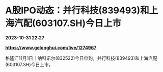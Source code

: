 # A股IPO动态：并行科技(839493)和上海汽配(603107.SH)今日上市

**2023-10-31 22:27**

**https://www.gelonghui.com/live/1274967**

格隆汇11月1日｜纳科诺尔(832522)今日申购，并行科技(839493)和上海汽配(603107.SH)今日上市。